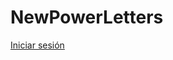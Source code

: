 # NewPowerLetters
<!-- no hacer caso -->
<div class="nav__actions">
                    <!-- search button  -->
                    <i class="ri-search-line search-button" id="search-button"></i>
                    <!-- theme button  -->
                    <i class="ri-moon-line change-theme" id="theme-button"></i>
                    <!-- login link -->
                    <a href="index.html" class="nav__link"><i class="ri-user-line login-button" id="login-button"></i> Iniciar sesión</a>
                </div>